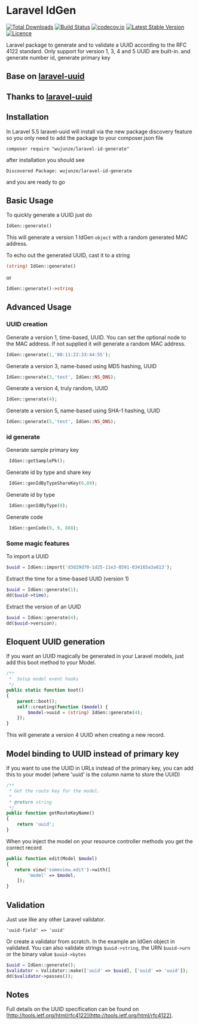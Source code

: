 # Laravel IdGen

[![Total Downloads](https://poser.pugx.org/wujunze/laravel-id-generate/downloads.svg)](https://packagist.org/packages/wujunze/laravel-id-generate)
[![Build Status](https://secure.travis-ci.org/wujunze/laravel-id-generate.png?branch=master)](http://travis-ci.org/wujunze/laravel-id-generate)
[![codecov.io](http://codecov.io/github/wujunze/laravel-id-generate/coverage.svg?branch=master)](http://codecov.io/github/wujunze/laravel-id-generate?branch=master)
[![Latest Stable Version](https://poser.pugx.org/wujunze/laravel-id-generate/v/stable.svg)](https://packagist.org/packages/wujunze/laravel-id-generate)
[![Licence](https://poser.pugx.org/wujunze/laravel-id-generate/license.svg)](https://packagist.org/packages/wujunze/laravel-id-generate)

Laravel package to generate and to validate a UUID according to the RFC 4122 standard. Only support for version 1, 3, 4 and 5 UUID are built-in. and generate number id, generate primary key

## Base on [laravel-uuid](https://github.com/webpatser/laravel-uuid)
## Thanks to  [laravel-uuid](https://github.com/webpatser/laravel-uuid)

## Installation

In Laravel 5.5 laravel-uuid will install via the new package discovery feature so you only need to add the package to your composer.json file

```shell
composer require "wujunze/laravel-id-generate"
```

after installation you should see

```shell
Discovered Package: wujunze/laravel-id-generate
```

and you are ready to go

## Basic Usage

To quickly generate a UUID just do

```php
IdGen::generate()
```
	
This will generate a version 1 IdGen `object` with a random generated MAC address.

To echo out the generated UUID, cast it to a string

```php
(string) IdGen::generate()
```

or

```php
IdGen::generate()->string
```

## Advanced Usage

### UUID creation

Generate a version 1, time-based, UUID. You can set the optional node to the MAC address. If not supplied it will generate a random MAC address.

```php
IdGen::generate(1,'00:11:22:33:44:55');
```
	
Generate a version 3, name-based using MD5 hashing, UUID

```php
IdGen::generate(3,'test', IdGen::NS_DNS);
```	

Generate a version 4, truly random, UUID

```php
IdGen::generate(4);
```

Generate a version 5, name-based using SHA-1 hashing, UUID

```php
IdGen::generate(5,'test', IdGen::NS_DNS);
```

### id generate

Generate  sample primary key
```php
 IdGen::getSamplePk();
```

Generate  id by type and share key 
```php
 IdGen::genIdByTypeShareKey(6,89);
```

Generate  id by type 
```php
 IdGen::genIdByType(8);
```

Generate  code  
```php
 IdGen::genCode(9, 9, 888);
```
	
### Some magic features

To import a UUID

```php
$uuid = IdGen::import('d3d29d70-1d25-11e3-8591-034165a3a613');
```	

Extract the time for a time-based UUID (version 1)

```php
$uuid = IdGen::generate(1);
dd($uuid->time);
```

Extract the version of an UUID

```php
$uuid = IdGen::generate(4);
dd($uuid->version);
```

## Eloquent UUID generation

If you want an UUID magically be generated in your Laravel models, just add this boot method to your Model.

```php
/**
 *  Setup model event hooks
 */
public static function boot()
{
    parent::boot();
    self::creating(function ($model) {
        $model->uuid = (string) IdGen::generate(4);
    });
}
```
This will generate a version 4 UUID when creating a new record.

## Model binding to UUID instead of primary key

If  you want to use the UUID in URLs instead of the primary key, you can add this to your model (where 'uuid' is the column name to store the UUID)

```php
/**
 * Get the route key for the model.
 *
 * @return string
 */
public function getRouteKeyName()
{
    return 'uuid';
}
```

When you inject the model on your resource controller methods you get the correct record

```php
public function edit(Model $model)
{
   return view('someview.edit')->with([
        'model' => $model,
    ]);
}
```

## Validation

Just use like any other Laravel validator.

``'uuid-field' => 'uuid'``

Or create a validator from scratch. In the example an IdGen object in validated. You can also validate strings `$uuid->string`, the URN `$uuid->urn` or the binary value `$uuid->bytes`

```php
$uuid = IdGen::generate();
$validator = Validator::make(['uuid' => $uuid], ['uuid' => 'uuid']);
dd($validator->passes());
```

## Notes

Full details on the UUID specification can be found on [http://tools.ietf.org/html/rfc4122](http://tools.ietf.org/html/rfc4122).
